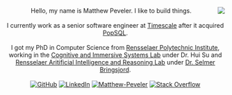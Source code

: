 <p align="center">
  <!-- hide tex since it dominates all other languages somewhat unfairly -->
  <img align="right" src="https://github-readme-stats.vercel.app/api/top-langs?username=MasterOdin&count_private=true&hide=tex&langs_count=10&layout=compact" />
  Hello, my name is Matthew Peveler. I like to build things.
  <br /><br />I currently work as a senior software engineer at <a href="https://tiemscale.com">Timescale</a> after it acquired <a href="https://popsql.com">PopSQL</a>.
  <br /><br />I got my PhD in Computer Science from <a href="https://rpi.edu/">Rensselaer Polytechnic Institute</a>, working in the <a href="https://cisl.rpi.edu/">Cognitive and Immersive Systems Lab</a> under Dr. Hui Su and <a href="https://rair.cogsci.rpi.edu/">Rensselaer Aritificial Intelligence and Reasoning Lab</a> under <a href="https://homepages.rpi.edu/~brings/">Dr. Selmer Bringsjord</a>.
  <br /><br />
  <a href="https://github.com/MasterOdin" target="_blank"><img alt="GitHub" src="https://img.shields.io/badge/-@MasterOdin-181717?style=flat-square&logo=GitHub&logoColor=white"></a>
  <a href="https://www.linkedin.com/in/mpeveler" target="_blank"><img alt="LinkedIn" src="https://img.shields.io/badge/-LinkedIn-0077B5?style=flat-square&logo=Linkedin&logoColor=white"></a>
  <a href="https://www.researchgate.net/profile/Matthew-Peveler" target="_blank"><img alt="Matthew-Peveler" src="https://img.shields.io/badge/-ResearchGate-00CCBB?style=flat-square&logo=ResearchGate&logoColor=white"></a>
  <a href="https://stackoverflow.com/users/4616655/masterodin" target="_blank"><img alt="Stack Overflow" src="https://img.shields.io/badge/-Stack%20Overflow-FE7A16?style=flat-square&logo=Stack-Overflow&logoColor=white"></a>
</p>
